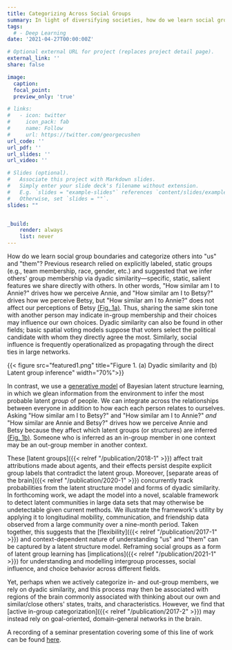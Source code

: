 ```yaml
---
title: Categorizing Across Social Groups
summary: In light of diversifying societies, how do we learn social group boundaries and categorize others into \"us\" and \"them\"? Previous research relied on explicitly labelled, static groups (e.g., team membership, race, etc.) and suggested that group memberships can be inferred via dyadic similarity; similarity on a salient feature drives our understanding of \"us\" and \"them\". In contrast, this line of research suggests that the context-dependent and flexible natures of our abilities to categorize others can be more comprehensively captured in a model of latent structure learning.
tags:
  # - Deep Learning
date: '2021-04-27T00:00:00Z'

# Optional external URL for project (replaces project detail page).
external_link: ''
share: false

image:
  caption: 
  focal_point: 
  preview_only: 'true'

# links:
#   - icon: twitter
#     icon_pack: fab
#     name: Follow
#     url: https://twitter.com/georgecushen
url_code: ''
url_pdf: ''
url_slides: ''
url_video: ''

# Slides (optional).
#   Associate this project with Markdown slides.
#   Simply enter your slide deck's filename without extension.
#   E.g. `slides = "example-slides"` references `content/slides/example-slides.md`.
#   Otherwise, set `slides = ""`.
slides: ""


_build:
    render: always
    list: never
---
```


How do we learn social group boundaries and categorize others into \"us\" and \"them\"? 
Previous research relied on explicitly labeled, static groups (e.g., team membership, race, gender, etc.) and suggested that we infer others' group membership via dyadic similarity—specific, static, salient features we share directly with others. 
In other words, "How similar am I to Annie?" drives how we perceive Annie, and "How similar am I to Betsy?" drives how we perceive Betsy, but "How similar am I to Annie?" does not affect our perceptions of Betsy [(Fig. 1a)](#figure-figure-1-a-dyadic-similarity-and-b-latent-group-inference). 
Thus, sharing the same skin tone with another person may indicate in-group membership and their choices may influence our own choices. 
Dyadic similarity can also be found in other fields; basic spatial voting models suppose that voters select the political candidate with whom they directly agree the most. 
Similarly, social influence is frequently operationalized as propagating through the direct ties in large networks.

{{< figure src="featured1.png" title="Figure 1. (a) Dyadic similarity and (b) Latent group inference" width="70%">}}

In contrast, we use a [generative model](https://github.com/tlau1860/grouprepcode) of Bayesian latent structure learning, in which we glean information from the environment to infer the most probable latent *group* of people.
We can integrate across the relationships between everyone in addition to how each each person relates to ourselves. 
Asking "How similar am I to Betsy?" and "How similar am I to Annie?" *and* "How similar are Annie and Betsy?" drives how we perceive Annie and Betsy because they affect which latent groups (or structures) are inferred [(Fig. 1b)](#figure-figure-1-a-dyadic-similarity-and-b-latent-group-inference).
Someone who is inferred as an in-group member in one context may be an out-group member in another context. 

These [latent groups]({{< relref "/publication/2018-1" >}}) affect trait attributions made about agents, and their effects persist despite explicit group labels that contradict the latent group. 
Moreover, [separate areas of the brain]({{< relref "/publication/2020-1" >}}) concurrently track probabilities from the latent structure model and forms of dyadic similarity. 
In forthcoming work, we adapt the model into a novel, scalable framework to detect latent communities in large data sets that may otherwise be undetectable given current methods.
We illustrate the framework's utility by applying it to longitudinal mobility, communication, and friendship data observed from a large community over a nine-month period.
Taken together, this suggests that the [flexibility]({{< relref "/publication/2017-1" >}}) and context-dependent nature of understanding "us" and "them" can be captured by a latent structure model. 
Reframing social groups as a form of latent group learning has [implications]({{< relref "/publication/2021-1" >}}) for understanding and modelling intergroup processes, social influence, and choice behavior across different fields.

Yet, perhaps when we actively categorize in- and out-group members, we rely on dyadic similarity, and this process may then be associated with regions of the brain commonly associated with thinking about our own and similar/close others' states, traits, and characteristics.
However, we find that [active in-group categorization]({{< relref "/publication/2017-2" >}}) may instead rely on goal-oriented, domain-general networks in the brain.

A recording of a seminar presentation covering some of this line of work can be found [here](https://www.youtube.com/watch?v=5pQM9Z4_JFI).